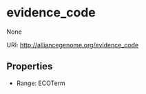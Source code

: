 # evidence_code

None

URI: http://alliancegenome.org/evidence_code



<!-- no inheritance hierarchy -->


## Properties

 * Range: ECOTerm


